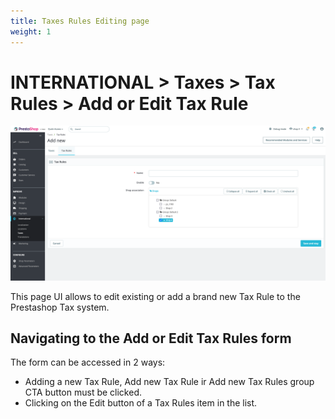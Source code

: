 ```yaml
---
title: Taxes Rules Editing page
weight: 1
---
```


# INTERNATIONAL > Taxes > Tax Rules > Add or Edit Tax Rule

![Adding or Editing Tax Rules](static/img/international-add-edit-tax-rules.png)

This page UI allows to edit existing or add a brand new Tax Rule to the Prestashop Tax system.

## Navigating to the Add or Edit Tax Rules form

The form can be accessed in 2 ways:

- Adding a new Tax Rule, Add new Tax Rule ir Add new Tax Rules group CTA button must be clicked.
- Clicking on the Edit button of a Tax Rules item in the list.
